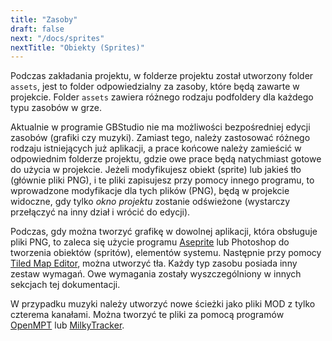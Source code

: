 ```yaml
---
title: "Zasoby"
draft: false
next: "/docs/sprites"
nextTitle: "Obiekty (Sprites)"
---
```


Podczas zakładania projektu, w folderze projektu został utworzony folder `assets`, jest to folder odpowiedzialny za zasoby, które będą zawarte w projekcie. Folder `assets` zawiera różnego rodzaju podfoldery dla każdego typu zasobów w grze.

Aktualnie w programie GBStudio nie ma możliwości bezpośredniej edycji zasobów (grafiki czy muzyki). Zamiast tego, należy zastosować różnego rodzaju istniejących już aplikacji, a prace końcowe należy zamieścić w odpowiednim folderze projektu, gdzie owe prace będą natychmiast gotowe do użycia w projekcie. Jeżeli modyfikujesz obiekt (sprite) lub jakieś tło (głównie pliki PNG), i te pliki zapisujesz przy pomocy innego programu, to wprowadzone modyfikacje dla tych plików (PNG), będą w projekcie widoczne, gdy tylko _okno projektu_ zostanie odświeżone (wystarczy przełączyć na inny dział i wrócić do edycji).

Podczas, gdy można tworzyć grafikę w dowolnej aplikacji, która obsługuje pliki PNG, to zaleca się użycie programu [Aseprite](https://www.aseprite.org/) lub Photoshop do tworzenia obiektów (spritów), elementów systemu. Następnie przy pomocy  [Tiled Map Editor](https://www.mapeditor.org/), można utworzyć tła. Każdy typ zasobu posiada inny zestaw wymagań. Owe wymagania zostały wyszczególniony w innych sekcjach tej dokumentacji. 

W przypadku muzyki należy utworzyć nowe ścieżki jako pliki MOD z tylko czterema kanałami. Można tworzyć te pliki za pomocą programów [OpenMPT](https://openmpt.org/) lub [MilkyTracker](https://milkytracker.titandemo.org/).
